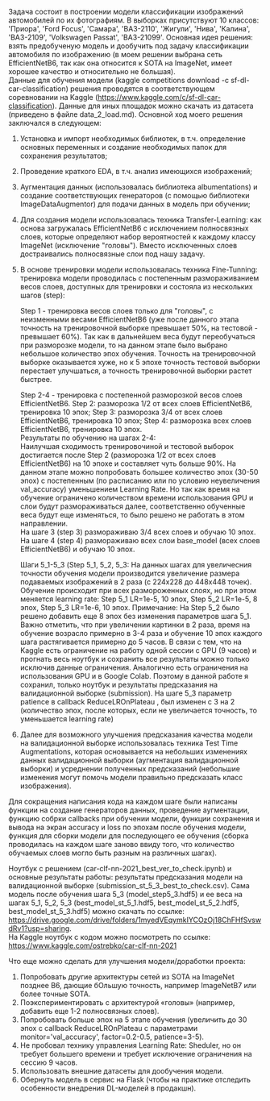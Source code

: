 Задача состоит в построении модели классификации изображений автомобилей по их фотографиям. В выборках присутствуют 10 классов: 'Приора', 'Ford Focus', 'Самара', 'ВАЗ-2110', 'Жигули', 'Нива', 'Калина', 'ВАЗ-2109', 'Volkswagen Passat', 'ВАЗ-21099'.
Основная идея решения: взять предобученую модель и дообучить под задачу классификации автомобиля по изображению (в моем решении выбрана сеть EfficientNetB6, так как она относится к SOTA на ImageNet, имеет хорошее качество и относительно не большая).  
Данные для обучения модели (kaggle competitions download -c sf-dl-car-classification) решения проводятся в соответствующем соревновании на Kaggle (https://www.kaggle.com/c/sf-dl-car-classification). Данные для иных площадок можно скачать из датасета (приведено в файле data_2_load.md).
Основной ход моего решения заключался в следующем:  
1. Установка и импорт необходимых библиотек, в т.ч. определение основных переменных и создание необходимых папок для сохранения результатов;
2. Проведение краткого EDA, в т.ч. анализ имеющихся изображений;
3. Аугментация данных (использовалась библиотека albumentations) и создание соответствующих генераторов (с помощью библиотеки ImageDataAugmentor) для подачи данных в модель при обучении;  
4. Для создания модели использовалась техника Transfer-Learning: как основа загружалась EfficientNetB6 с исключением полносвязных слоев, которые определяют набор вероятностей к каждому классу ImageNet (исключение "головы"). Вместо исключенных слоев достраивались полносвязные слои под нашу задачу.
5. В основе тренировки модели использовалась техника Fine-Tunning: тренировка модели проводилась с постепенным размораживанием весов слоев, доступных для тренировки и состояла из нескольких шагов (step):  

    Step 1 - тренировка весов слоев только для "головы", с неизменными весами EfficientNetB6 (уже после данного этапа точность на тренировочной выборке превышает 50%, на тестовой - превышает 60%). Так как в дальнейшем веса будут переобучаться при разморозке модели, то на данном этапе было выбрано небольшое количество эпох обучения. Точность на тренировочной выборке оказывается хуже, но к 5 эпохе точность тестовой выборки перестает улучшаться, а точность тренировочной выборки растет быстрее.  
    
    Step 2-4 - тренировка с постепенной разморозкой весов слоев EfficientNetB6. Step 2: разморозка 1/2 от всех слоев EfficientNetB6, тренировка 10 эпох; Step 3: разморозка 3/4 от всех слоев EfficientNetB6, тренировка 10 эпох; Step 4: разморозка всех слоев EfficientNetB6, тренировка 10 эпох.      
    Результаты по обучению на шагах 2-4:  
    Наилучшая сходимость тренировочиной и тестовой выборок достигается после Step 2 (разморозка 1/2 от всех слоев EfficientNetB6) на 10 эпохе и составляет чуть больше 90%. На данном этапе можно попробовать большее количество эпох (30-50 эпох) с постепенным (по расписанию или по условию неувеличения val_accuracy) уменьшением Learning Rate. Но так как время на обучение ограничено количеством времени использования GPU и слои будут размораживаться далее, соответственно обученные веса будут еще изменяться, то было решено не работать в этом направлении.  
    На шаге 3 (step 3) размораживаю 3/4 всех слоев и обучаю 10 эпох.
    На шаге 4 (step 4) размораживаю всех слои base_model (всех слоев EfficientNetB6) и обучаю 10 эпох. 
    
    Шаги 5_1-5_3 (Step 5_1, 5_2, 5_3: На данных шагах для увеличесния точности обучения модели производится увеличение размера подаваемых изображений в 2 раза (с 224х228 до 448х448 точек). Обучение происходит при всех размороженных слоях, но при этом меняется learning rate: Step 5_1 LR=1e-5, 10 эпох, Step 5_2 LR=1e-5, 8 эпох, Step 5_3 LR=1e-6, 10 эпох. Примечание: На Step 5_2 было решено добавить еще 8 эпох без изменения параметров шага 5_1.  
    Важно отметить, что при увеличении картинки в 2 раза, время на обучение возрасло примерно в 3-4 раза и обучение 10 эпох каждого шага растягивается примерно до 5 часов. В связи с тем, что на Kaggle есть ограничение на работу одной сессии с GPU (9 часов) и прогнать весь ноутбук и сохранить все результаты можно только исключив данные ограничения. Аналогично есть ограничения на использования GPU и в Google Colab. Поэтому в данной работе я сохранил, только ноутбук и результаты предсказания на валидационной выборке (submission).
    На шаге 5_3 параметр patience в callback ReduceLROnPlateau , был изменен с 3 на 2 (количество эпох, после которых, если не увеличается точность, то уменьшается learning rate)
    
6. Далее для возможного улучшения предсказания качества модели на валидационной выборке использовалась техника Test Time Augmentations, которая основывается на небольших изменениях данных валидационной выборки (аугментация валидационной выборки) и усреднении полученных предсказаний (небольшие изменения могут помочь модели правильно предсказать класс изображения).

Для сокращения написания кода на каждом шаге были написаны функции на создание генераторов данных, проведение аугментации, функцию собрки callbacks при обучении модели, функции сохранения и вывода на экран accuracy и loss по эпохам после обучения модели, функция для сборки модели для последующего ее обучения (сборка проводилась на каждом шаге заново ввиду того, что количество обучаемых слоев могло быть разным на различных шагах).

Ноутбук с решением (car-clf-nn-2021_best_ver_to_check.ipynb) и основные результаты работы: результаты предсказания модели на валидационной выборке (submission_st_5_3_best_to_check.csv). Сама модель после обучения шага 5_3 (model_step5_3.hdf5) и ее веса на шагах 5_1, 5_2, 5_3 (best_model_st_5_1.hdf5, best_model_st_5_2.hdf5, best_model_st_5_3.hdf5) можно скачать по ссылке: https://drive.google.com/drive/folders/1myedVEqymkIYCOzOj18ChFHfSvswdRv1?usp=sharing.  
На Kaggle ноутбук с кодом можно посмотреть по ссылке: https://www.kaggle.com/ostrebko/car-clf-nn-2021

Что еще можно сделать для улучшения модели/доработки проекта:
1. Попробовать другие архитектуры сетей из SOTA на ImageNet позднее B6, дающие бОльшую точность, например ImageNetB7 или более точные SOTA.
2. Поэкспериментировать с архитектурой «головы» (например, добавить еще 1-2 полносвязных слоев).
3. Попробовать больше эпох на 5 этапе обучения (увеличить до 30 эпох с callback ReduceLROnPlateau с параметрами monitor='val_accuracy', factor=0.2-0.5, patience=3-5).
4. Не пробовал технику управления Learning Rate: Sheduler, но он требует большего времени и требует исключение ограничения на сессию 9 часов.
5. Использовать внешние датасеты для дообучения модели.
6. Обернуть модель в сервис на Flask (чтобы на практике отследить особенности внедрения DL-моделей в продакшн).
